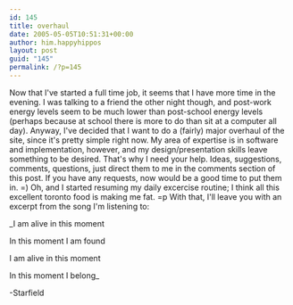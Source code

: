 ```yaml
---
id: 145
title: overhaul
date: 2005-05-05T10:51:31+00:00
author: him.happyhippos
layout: post
guid: "145"
permalink: /?p=145
---
```

Now that I've started a full time job, it seems that I have more time in the evening. I was talking to a friend the other night though, and post-work energy levels seem to be much lower than post-school energy levels (perhaps because at school there is more to do than sit at a computer all day). Anyway, I've decided that I want to do a (fairly) major overhaul of the site, since it's pretty simple right now. My area of expertise is in software and implementation, however, and my design/presentation skills leave something to be desired. That's why I need your help. Ideas, suggestions, comments, questions, just direct them to me in the comments section of this post. If you have any requests, now would be a good time to put them in. =) Oh, and I started resuming my daily excercise routine; I think all this excellent toronto food is making me fat. =p With that, I'll leave you with an excerpt from the song I'm listening to:

_I am alive in this moment
  
  
In this moment I am found
  
  
I am alive in this moment
  
  
In this moment I belong_

-Starfield